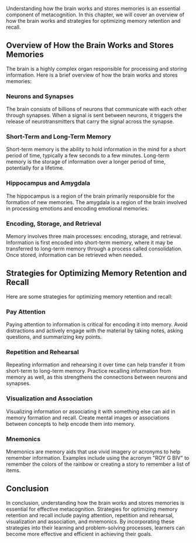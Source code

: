 
Understanding how the brain works and stores memories is an essential component of metacognition. In this chapter, we will cover an overview of how the brain works and strategies for optimizing memory retention and recall.

Overview of How the Brain Works and Stores Memories
---------------------------------------------------

The brain is a highly complex organ responsible for processing and storing information. Here is a brief overview of how the brain works and stores memories:

### Neurons and Synapses

The brain consists of billions of neurons that communicate with each other through synapses. When a signal is sent between neurons, it triggers the release of neurotransmitters that carry the signal across the synapse.

### Short-Term and Long-Term Memory

Short-term memory is the ability to hold information in the mind for a short period of time, typically a few seconds to a few minutes. Long-term memory is the storage of information over a longer period of time, potentially for a lifetime.

### Hippocampus and Amygdala

The hippocampus is a region of the brain primarily responsible for the formation of new memories. The amygdala is a region of the brain involved in processing emotions and encoding emotional memories.

### Encoding, Storage, and Retrieval

Memory involves three main processes: encoding, storage, and retrieval. Information is first encoded into short-term memory, where it may be transferred to long-term memory through a process called consolidation. Once stored, information can be retrieved when needed.

Strategies for Optimizing Memory Retention and Recall
-----------------------------------------------------

Here are some strategies for optimizing memory retention and recall:

### Pay Attention

Paying attention to information is critical for encoding it into memory. Avoid distractions and actively engage with the material by taking notes, asking questions, and summarizing key points.

### Repetition and Rehearsal

Repeating information and rehearsing it over time can help transfer it from short-term to long-term memory. Practice recalling information from memory as well, as this strengthens the connections between neurons and synapses.

### Visualization and Association

Visualizing information or associating it with something else can aid in memory formation and recall. Create mental images or associations between concepts to help encode them into memory.

### Mnemonics

Mnemonics are memory aids that use vivid imagery or acronyms to help remember information. Examples include using the acronym "ROY G BIV" to remember the colors of the rainbow or creating a story to remember a list of items.

Conclusion
----------

In conclusion, understanding how the brain works and stores memories is essential for effective metacognition. Strategies for optimizing memory retention and recall include paying attention, repetition and rehearsal, visualization and association, and mnemonics. By incorporating these strategies into their learning and problem-solving processes, learners can become more effective and efficient in achieving their goals.
